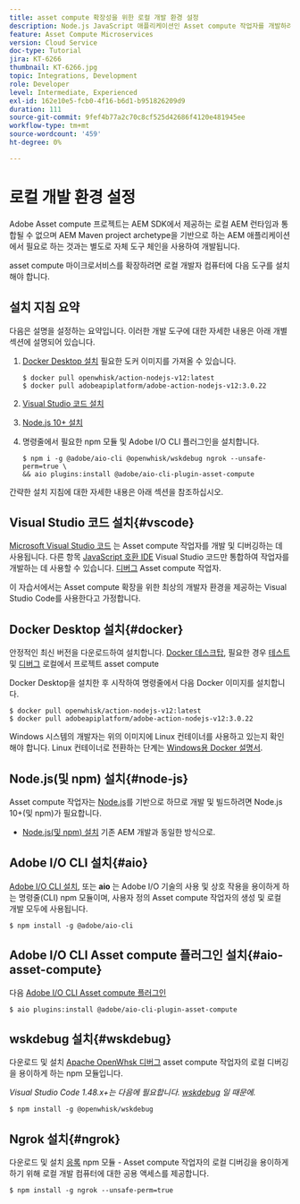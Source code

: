 ```yaml
---
title: asset compute 확장성을 위한 로컬 개발 환경 설정
description: Node.js JavaScript 애플리케이션인 Asset compute 작업자를 개발하려면 Node.js 및 다양한 npm 모듈부터 Docker Desktop 및 Microsoft Visual Studio 코드에 이르기까지 기존 AEM 개발과는 다른 특정 개발 도구가 필요합니다.
feature: Asset Compute Microservices
version: Cloud Service
doc-type: Tutorial
jira: KT-6266
thumbnail: KT-6266.jpg
topic: Integrations, Development
role: Developer
level: Intermediate, Experienced
exl-id: 162e10e5-fcb0-4f16-b6d1-b951826209d9
duration: 111
source-git-commit: 9fef4b77a2c70c8cf525d42686f4120e481945ee
workflow-type: tm+mt
source-wordcount: '459'
ht-degree: 0%

---
```


# 로컬 개발 환경 설정

Adobe Asset compute 프로젝트는 AEM SDK에서 제공하는 로컬 AEM 런타임과 통합될 수 없으며 AEM Maven project archetype을 기반으로 하는 AEM 애플리케이션에서 필요로 하는 것과는 별도로 자체 도구 체인을 사용하여 개발됩니다.

asset compute 마이크로서비스를 확장하려면 로컬 개발자 컴퓨터에 다음 도구를 설치해야 합니다.

## 설치 지침 요약

다음은 설명을 설정하는 요약입니다. 이러한 개발 도구에 대한 자세한 내용은 아래 개별 섹션에 설명되어 있습니다.

1. [Docker Desktop 설치](https://www.docker.com/products/docker-desktop) 필요한 도커 이미지를 가져올 수 있습니다.

   ```
   $ docker pull openwhisk/action-nodejs-v12:latest
   $ docker pull adobeapiplatform/adobe-action-nodejs-v12:3.0.22
   ```

1. [Visual Studio 코드 설치](https://code.visualstudio.com/download)
1. [Node.js 10+ 설치](../../local-development-environment/development-tools.md#node-js)
1. 명령줄에서 필요한 npm 모듈 및 Adobe I/O CLI 플러그인을 설치합니다.

   ```
   $ npm i -g @adobe/aio-cli @openwhisk/wskdebug ngrok --unsafe-perm=true \
   && aio plugins:install @adobe/aio-cli-plugin-asset-compute
   ```

간략한 설치 지침에 대한 자세한 내용은 아래 섹션을 참조하십시오.

## Visual Studio 코드 설치{#vscode}

[Microsoft Visual Studio 코드](https://code.visualstudio.com/download) 는 Asset compute 작업자를 개발 및 디버깅하는 데 사용됩니다. 다른 항목 [JavaScript 호환 IDE](../../local-development-environment/development-tools.md#set-up-the-development-ide) Visual Studio 코드만 통합하여 작업자를 개발하는 데 사용할 수 있습니다. [디버그](../test-debug/debug.md) Asset compute 작업자.

이 자습서에서는 Asset compute 확장을 위한 최상의 개발자 환경을 제공하는 Visual Studio Code를 사용한다고 가정합니다.

## Docker Desktop 설치{#docker}

안정적인 최신 버전을 다운로드하여 설치합니다. [Docker 데스크탑](https://www.docker.com/products/docker-desktop), 필요한 경우 [테스트](../test-debug/test.md) 및 [디버그](../test-debug/debug.md) 로컬에서 프로젝트 asset compute

Docker Desktop을 설치한 후 시작하여 명령줄에서 다음 Docker 이미지를 설치합니다.

```
$ docker pull openwhisk/action-nodejs-v12:latest
$ docker pull adobeapiplatform/adobe-action-nodejs-v12:3.0.22
```

Windows 시스템의 개발자는 위의 이미지에 Linux 컨테이너를 사용하고 있는지 확인해야 합니다. Linux 컨테이너로 전환하는 단계는 [Windows용 Docker 설명서](https://docs.docker.com/docker-for-windows/).

## Node.js(및 npm) 설치{#node-js}

Asset compute 작업자는 [Node.js](https://nodejs.org/)를 기반으로 하므로 개발 및 빌드하려면 Node.js 10+(및 npm)가 필요합니다.

+ [Node.js(및 npm) 설치](../../local-development-environment/development-tools.md#node-js) 기존 AEM 개발과 동일한 방식으로.

## Adobe I/O CLI 설치{#aio}

[Adobe I/O CLI 설치](../../local-development-environment/development-tools.md#aio-cli), 또는 __aio__ 는 Adobe I/O 기술의 사용 및 상호 작용을 용이하게 하는 명령줄(CLI) npm 모듈이며, 사용자 정의 Asset compute 작업자의 생성 및 로컬 개발 모두에 사용됩니다.

```
$ npm install -g @adobe/aio-cli
```

## Adobe I/O CLI Asset compute 플러그인 설치{#aio-asset-compute}

다음 [Adobe I/O CLI Asset compute 플러그인](https://github.com/adobe/aio-cli-plugin-asset-compute)

```
$ aio plugins:install @adobe/aio-cli-plugin-asset-compute
```

## wskdebug 설치{#wskdebug}

다운로드 및 설치 [Apache OpenWhsk 디버그](https://www.npmjs.com/package/@openwhisk/wskdebug) asset compute 작업자의 로컬 디버깅을 용이하게 하는 npm 모듈입니다.

_Visual Studio Code 1.48.x+는 다음에 필요합니다. [wskdebug](#wskdebug) 일 때문에._

```
$ npm install -g @openwhisk/wskdebug
```

## Ngrok 설치{#ngrok}

다운로드 및 설치 [응록](https://www.npmjs.com/package/ngrok) npm 모듈 - Asset compute 작업자의 로컬 디버깅을 용이하게 하기 위해 로컬 개발 컴퓨터에 대한 공용 액세스를 제공합니다.

```
$ npm install -g ngrok --unsafe-perm=true
```
